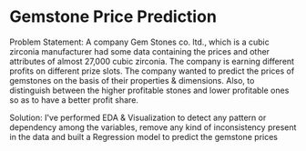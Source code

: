 # Gemstone Price Prediction
 
Problem Statement: A company Gem Stones co. ltd., which is
a cubic zirconia manufacturer had some data containing the
prices and other attributes of almost 27,000 cubic zirconia. The
company is earning different profits on different prize slots.
The company wanted to predict the prices of gemstones on the
basis of their properties & dimensions. Also, to distinguish
between the higher profitable stones and lower profitable ones
so as to have a better profit share.

Solution: I've performed EDA & Visualization to detect any
pattern or dependency among the variables, remove any kind of
inconsistency present in the data and built a Regression model
to predict the gemstone prices
